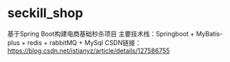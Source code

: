 # seckill_shop
基于Spring Boot构建电商基础秒杀项目
主要技术栈：Springboot + MyBatis-plus + redis + rabbitMQ + MySql
CSDN链接：https://blog.csdn.net/istianyz/article/details/127586755
